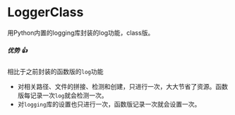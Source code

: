 # LoggerClass
用Python内置的logging库封装的log功能，class版。

##### 优势 :+1:

相比于之前封装的函数版的`log`功能

+ 对相关路径、文件的拼接、检测和创建，只进行一次，大大节省了资源。函数版每记录一次`log`就会检测一次。
+ 对`logging`库的设置也只进行一次，函数版记录一次就会设置一次。

